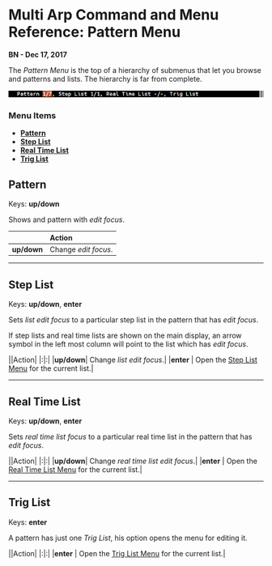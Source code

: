 # Multi Arp Command and Menu Reference: Pattern Menu


**BN - Dec 17, 2017**

The *Pattern Menu* is the top of a hierarchy of submenus that let you browse and patterns and lists. The hierarchy is far from complete.

![](Screenshot_Pattern_Menu.png)

### Menu Items

* [**Pattern**](#pattern)
* [**Step List**](#step-list)
* [**Real Time List**](#real-time-list)
* [**Trig List**](#trig-list)

## **Pattern**

Keys: **up/down**

Shows and pattern with *edit focus*.

|     | Action     |
| :------------- | :------------- |
| **up/down** |Change *edit focus*.|

---
## Step List

Keys: **up/down**, **enter**

Sets  *list edit focus* to a particular step list in the pattern that has *edit focus*.

If step lists and real time lists are shown on the main display, an arrow symbol in the left most column will point to the list which has *edit focus*.

||Action|
|:|:|
|**up/down**| Change *list edit focus*.|
|**enter**  | Open the [Step List Menu](menu_ref_step_list.md) for the current list.|

---
## Real Time List

Keys: **up/down**, **enter**

Sets *real time list focus* to a particular real time list in the pattern that has *edit focus*.

||Action|
|:|:|
|**up/down**| Change *real time list edit focus*.|
|**enter**  | Open the [Real Time List Menu](menu_ref_realtime_list.md) for the current list.|

---
## Trig List

Keys: **enter**

A pattern has just one *Trig List*, his option opens the menu for editing it.

||Action|
|:|:|
|**enter**  | Open the [Trig List Menu](menu_ref_trig_list.md) for the current list.|
